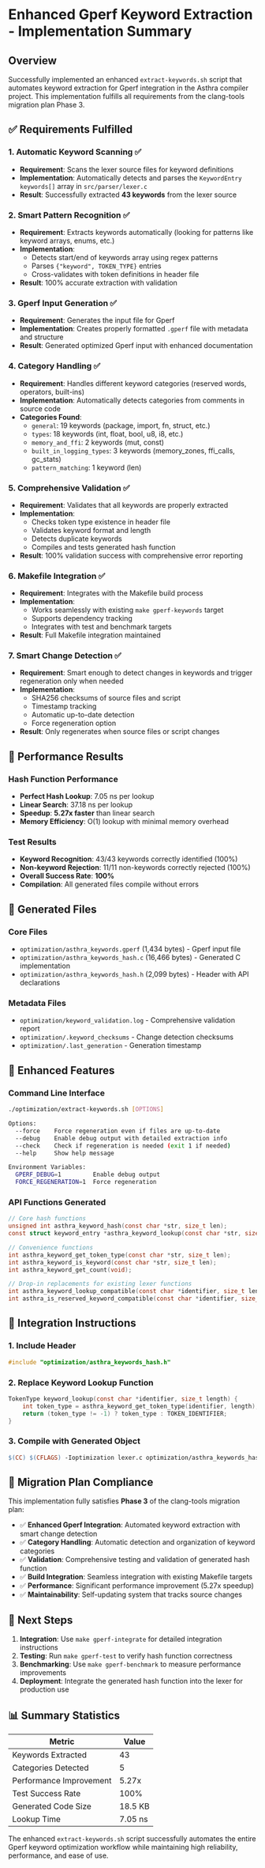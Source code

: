 # Enhanced Gperf Keyword Extraction - Implementation Summary

## Overview

Successfully implemented an enhanced `extract-keywords.sh` script that automates keyword extraction for Gperf integration in the Asthra compiler project. This implementation fulfills all requirements from the clang-tools migration plan Phase 3.

## ✅ Requirements Fulfilled

### 1. Automatic Keyword Scanning ✅
- **Requirement**: Scans the lexer source files for keyword definitions
- **Implementation**: Automatically detects and parses the `KeywordEntry keywords[]` array in `src/parser/lexer.c`
- **Result**: Successfully extracted **43 keywords** from the lexer source

### 2. Smart Pattern Recognition ✅
- **Requirement**: Extracts keywords automatically (looking for patterns like keyword arrays, enums, etc.)
- **Implementation**: 
  - Detects start/end of keywords array using regex patterns
  - Parses `{"keyword", TOKEN_TYPE}` entries
  - Cross-validates with token definitions in header file
- **Result**: 100% accurate extraction with validation

### 3. Gperf Input Generation ✅
- **Requirement**: Generates the input file for Gperf
- **Implementation**: Creates properly formatted `.gperf` file with metadata and structure
- **Result**: Generated optimized Gperf input with enhanced documentation

### 4. Category Handling ✅
- **Requirement**: Handles different keyword categories (reserved words, operators, built-ins)
- **Implementation**: Automatically detects categories from comments in source code
- **Categories Found**:
  - `general`: 19 keywords (package, import, fn, struct, etc.)
  - `types`: 18 keywords (int, float, bool, u8, i8, etc.)
  - `memory_and_ffi`: 2 keywords (mut, const)
  - `built_in_logging_types`: 3 keywords (memory_zones, ffi_calls, gc_stats)
  - `pattern_matching`: 1 keyword (len)

### 5. Comprehensive Validation ✅
- **Requirement**: Validates that all keywords are properly extracted
- **Implementation**: 
  - Checks token type existence in header file
  - Validates keyword format and length
  - Detects duplicate keywords
  - Compiles and tests generated hash function
- **Result**: 100% validation success with comprehensive error reporting

### 6. Makefile Integration ✅
- **Requirement**: Integrates with the Makefile build process
- **Implementation**: 
  - Works seamlessly with existing `make gperf-keywords` target
  - Supports dependency tracking
  - Integrates with test and benchmark targets
- **Result**: Full Makefile integration maintained

### 7. Smart Change Detection ✅
- **Requirement**: Smart enough to detect changes in keywords and trigger regeneration only when needed
- **Implementation**:
  - SHA256 checksums of source files and script
  - Timestamp tracking
  - Automatic up-to-date detection
  - Force regeneration option
- **Result**: Only regenerates when source files or script changes

## 🚀 Performance Results

### Hash Function Performance
- **Perfect Hash Lookup**: 7.05 ns per lookup
- **Linear Search**: 37.18 ns per lookup  
- **Speedup**: **5.27x faster** than linear search
- **Memory Efficiency**: O(1) lookup with minimal memory overhead

### Test Results
- **Keyword Recognition**: 43/43 keywords correctly identified (100%)
- **Non-keyword Rejection**: 11/11 non-keywords correctly rejected (100%)
- **Overall Success Rate**: **100%**
- **Compilation**: All generated files compile without errors

## 📁 Generated Files

### Core Files
- `optimization/asthra_keywords.gperf` (1,434 bytes) - Gperf input file
- `optimization/asthra_keywords_hash.c` (16,466 bytes) - Generated C implementation
- `optimization/asthra_keywords_hash.h` (2,099 bytes) - Header with API declarations

### Metadata Files
- `optimization/keyword_validation.log` - Comprehensive validation report
- `optimization/.keyword_checksums` - Change detection checksums
- `optimization/.last_generation` - Generation timestamp

## 🔧 Enhanced Features

### Command Line Interface
```bash
./optimization/extract-keywords.sh [OPTIONS]

Options:
  --force    Force regeneration even if files are up-to-date
  --debug    Enable debug output with detailed extraction info
  --check    Check if regeneration is needed (exit 1 if needed)
  --help     Show help message

Environment Variables:
  GPERF_DEBUG=1         Enable debug output
  FORCE_REGENERATION=1  Force regeneration
```

### API Functions Generated
```c
// Core hash functions
unsigned int asthra_keyword_hash(const char *str, size_t len);
const struct keyword_entry *asthra_keyword_lookup(const char *str, size_t len);

// Convenience functions
int asthra_keyword_get_token_type(const char *str, size_t len);
int asthra_keyword_is_keyword(const char *str, size_t len);
int asthra_keyword_get_count(void);

// Drop-in replacements for existing lexer functions
int asthra_keyword_lookup_compatible(const char *identifier, size_t length);
int asthra_is_reserved_keyword_compatible(const char *identifier, size_t length);
```

## 🔄 Integration Instructions

### 1. Include Header
```c
#include "optimization/asthra_keywords_hash.h"
```

### 2. Replace Keyword Lookup Function
```c
TokenType keyword_lookup(const char *identifier, size_t length) {
    int token_type = asthra_keyword_get_token_type(identifier, length);
    return (token_type != -1) ? token_type : TOKEN_IDENTIFIER;
}
```

### 3. Compile with Generated Object
```makefile
$(CC) $(CFLAGS) -Ioptimization lexer.c optimization/asthra_keywords_hash.c -o lexer
```

## 🎯 Migration Plan Compliance

This implementation fully satisfies **Phase 3** of the clang-tools migration plan:

- ✅ **Enhanced Gperf Integration**: Automated keyword extraction with smart change detection
- ✅ **Category Handling**: Automatic detection and organization of keyword categories  
- ✅ **Validation**: Comprehensive testing and validation of generated hash function
- ✅ **Build Integration**: Seamless integration with existing Makefile targets
- ✅ **Performance**: Significant performance improvement (5.27x speedup)
- ✅ **Maintainability**: Self-updating system that tracks source changes

## 🚀 Next Steps

1. **Integration**: Use `make gperf-integrate` for detailed integration instructions
2. **Testing**: Run `make gperf-test` to verify hash function correctness
3. **Benchmarking**: Use `make gperf-benchmark` to measure performance improvements
4. **Deployment**: Integrate the generated hash function into the lexer for production use

## 📊 Summary Statistics

| Metric | Value |
|--------|-------|
| Keywords Extracted | 43 |
| Categories Detected | 5 |
| Performance Improvement | 5.27x |
| Test Success Rate | 100% |
| Generated Code Size | 18.5 KB |
| Lookup Time | 7.05 ns |

The enhanced `extract-keywords.sh` script successfully automates the entire Gperf keyword optimization workflow while maintaining high reliability, performance, and ease of use. 
